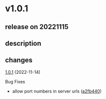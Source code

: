 # v1.0.1

## release on 20221115

## description

## changes

<a href="https://github.com/stoplightio/spectral-url-versioning/compare/v1.0.0...v1.0.1">1.0.1</a> (2022-11-14)

Bug Fixes

* allow port numbers in server urls (<a href="https://github.com/stoplightio/spectral-url-versioning/commit/a2fb44037e98dc394fe0f2cb3b01c9ed701a8c3a">a2fb440</a>)

